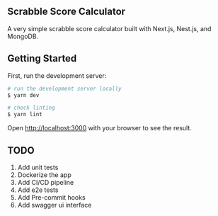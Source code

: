## Scrabble Score Calculator

A very simple scrabble score calculator built with Next.js, Nest.js, and MongoDB.

## Getting Started

First, run the development server:

```bash
# run the development server locally
$ yarn dev

# check linting
$ yarn lint
```

Open [http://localhost:3000](http://localhost:3000) with your browser to see the result.

## TODO

1. Add unit tests
2. Dockerize the app
3. Add CI/CD pipeline
4. Add e2e tests
5. Add Pre-commit hooks
6. Add swagger ui interface